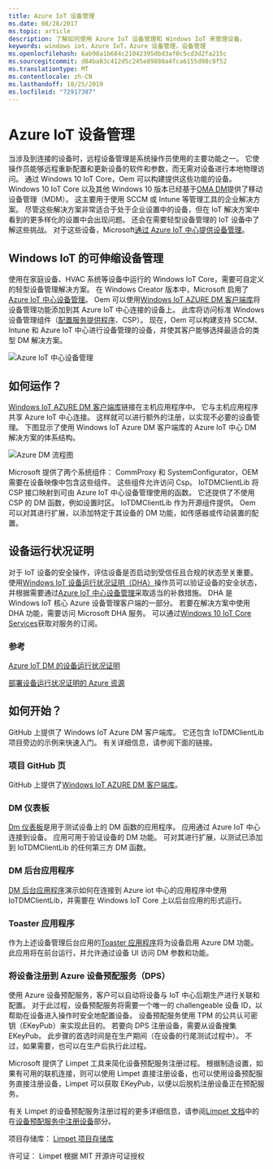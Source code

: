 ```yaml
---
title: Azure IoT 设备管理
ms.date: 08/28/2017
ms.topic: article
description: 了解如何使用 Azure IoT 设备管理和 Windows IoT 来管理设备。
keywords: windows iot，Azure IoT，Azure 设备管理，设备管理
ms.openlocfilehash: 6ab98a1b684c21042395dbd3af0c5cd3d2fa215c
ms.sourcegitcommit: d84ba83c412d5c245e89880a4fca6155d98c8f52
ms.translationtype: MT
ms.contentlocale: zh-CN
ms.lasthandoff: 10/25/2019
ms.locfileid: "72917387"
---
```

# <a name="azure-iot-device-management"></a>Azure IoT 设备管理   

当涉及到连接的设备时，远程设备管理是系统操作员使用的主要功能之一。 它使操作员能够远程重新配置和更新设备的软件和参数，而无需对设备进行本地物理访问。 通过 Windows 10 IoT Core，Oem 可以构建提供这些功能的设备。 Windows 10 IoT Core 以及其他 Windows 10 版本已经基于[OMA DM](https://en.wikipedia.org/wiki/OMA_Device_Management)提供了移动设备管理（MDM）。 这主要用于使用 SCCM 或 Intune 等管理工具的企业解决方案。 尽管这些解决方案非常适合于处于企业设置中的设备，但在 IoT 解决方案中看到的更多样化的设置中会出现问题。 还会在需要轻型设备管理的 IoT 设备中了解这些挑战。 对于这些设备，Microsoft[通过 Azure IoT 中心提供设备管理](https://docs.microsoft.com/azure/iot-hub/iot-hub-device-management-overview)。    

## <a name="scalable-device-management-with-windows-iot"></a>Windows IoT 的可伸缩设备管理  

使用在家庭设备、HVAC 系统等设备中运行的 Windows IoT Core，需要可自定义的轻型设备管理解决方案。 在 Windows Creator 版本中，Microsoft 启用了[Azure IoT 中心设备管理](https://docs.microsoft.com/azure/iot-hub/iot-hub-device-management-overview)。 Oem 可以使用[Windows IoT AZURE DM 客户端库](https://aka.ms/iot-core-azure-dm-client)将设备管理功能添加到其 Azure IoT 中心连接的设备上。 此库将访问标准 Windows 设备管理组件（[配置服务提供程序](https://msdn.microsoft.com/windows/hardware/commercialize/customize/mdm/configuration-service-provider-reference)、CSP）。  现在，Oem 可以构建支持 SCCM、Intune 和 Azure IoT 中心进行设备管理的设备，并使其客户能够选择最适合的类型 DM 解决方案。   

![Azure IoT 中心设备管理](../media/AzureIoTDM/azureDM.png) 

## <a name="how-does-it-work"></a>如何运作？    

[Windows IoT AZURE DM 客户端库](https://aka.ms/iot-core-azure-dm-client)链接在主机应用程序中。 它与主机应用程序共享 Azure IoT 中心连接。 这样就可以进行额外的注册，以实现不必要的设备管理。 下图显示了使用 Windows IoT Azure DM 客户端库的 Azure IoT 中心 DM 解决方案的体系结构。     

![Azure DM 流程图](../media/AzureIoTDM/AzureDM-Architecture.png)    

Microsoft 提供了两个系统组件： CommProxy 和 SystemConfigurator，OEM 需要在设备映像中包含这些组件。 这些组件允许访问 Csp。 IoTDMClientLib 将 CSP 接口映射到可由 Azure IoT 中心设备管理使用的函数。 它还提供了不使用 CSP 的 DM 函数，例如设置时区。 IoTDMClientLib 作为开源组件提供。 Oem 可以对其进行扩展，以添加特定于其设备的 DM 功能，如传感器或传动装置的配置。  

## <a name="device-health-attestation"></a>设备运行状况证明    
对于 IoT 设备的安全操作，评估设备是否启动到受信任且合规的状态至关重要。 使用[Windows IoT 设备运行状况证明（DHA）](https://github.com/ms-iot/iot-core-azure-dm-client/blob/master/docs/device-health-attestation.md)操作员可以验证设备的安全状态，并根据需要通过[Azure IoT 中心设备管理](https://github.com/ms-iot/iot-core-azure-dm-client/blob/master/README.md)采取适当的补救措施。 DHA 是 Windows IoT 核心 Azure 设备管理客户端的一部分。 若要在解决方案中使用 DHA 功能，需要访问 Microsoft DHA 服务。 可以通过[Windows 10 IoT Core Services](https://docs.microsoft.com/windows-hardware/manufacture/iot/iotcoreservicesoverview)获取对服务的订阅。 

### <a name="reference"></a>参考   
[Azure IoT DM 的设备运行状况证明](https://github.com/ms-iot/iot-core-azure-dm-client/blob/master/docs/device-health-attestation.md)  

[部署设备运行状况证明的 Azure 资源](https://github.com/ms-iot/iot-core-azure-dm-client/blob/master/docs/dha-deploy.md#deploy-azure-resources-for-device-health-attestation)  


## <a name="how-to-get-started"></a>如何开始？  

GitHub 上提供了 Windows IoT Azure DM 客户端库。 它还包含 IoTDMClientLib 项目旁边的示例来快速入门。 有关详细信息，请参阅下面的链接。    

### <a name="project-github-page"></a>项目 GitHub 页 

GitHub 上提供了[Windows IoT AZURE DM 客户端库](https://aka.ms/iot-core-azure-dm-client)。  

### <a name="dm-dashboard"></a>DM 仪表板    

[Dm 仪表板](https://aka.ms/iot-core-azure-dm-client-dashboard)是用于测试设备上的 DM 函数的应用程序。 应用通过 Azure IoT 中心连接到设备。 应用可用于验证设备的 DM 功能。 可对其进行扩展，以测试已添加到 IoTDMClientLib 的任何第三方 DM 函数。    

### <a name="dm-background-application"></a>DM 后台应用程序   

[DM 后台应用程序](https://aka.ms/iot-core-azure-dm-client-backgroundapp)演示如何在连接到 Azure iot 中心的应用程序中使用 IoTDMClientLib，并需要在 Windows IoT Core 上以后台应用的形式运行。    

### <a name="toaster-application"></a>Toaster 应用程序 

作为上述设备管理后台应用的[Toaster 应用程序](https://aka.ms/iot-core-azure-dm-client-toasterapp)将为设备启用 Azure DM 功能。 此应用将在前台运行，并允许通过设备 UI 访问 DM 参数和功能。   

### <a name="registering-your-device-with-the-azure-device-provision-service-dps"></a>将设备注册到 Azure 设备预配服务（DPS）   

使用 Azure 设备预配服务，客户可以自动将设备与 IoT 中心后期生产进行关联和配置。 对于此过程，设备预配服务将需要一个唯一的 challengeable 设备 ID，以帮助在设备进入操作时安全地配置设备。 设备预配服务使用 TPM 的公共认可密钥（EKeyPub）来实现此目的。 若要向 DPS 注册设备，需要从设备搜集 EKeyPub。 此步骤的首选时间是在生产期间（在设备的行尾测试过程中）。 不过，如果需要，也可以在生产后执行此过程。   

Microsoft 提供了 Limpet 工具来简化设备预配服务注册过程。 根据制造设置，如果有可用的联机连接，则可以使用 Limpet 直接注册设备，也可以使用设备预配服务直接注册设备，Limpet 可以获取 EKeyPub，以便以后脱机注册设备正在预配服务。  

有关 Limpet 的设备预配服务注册过程的更多详细信息，请参阅[Limpet 文档](https://github.com/ms-iot/azure-dm-client/blob/master/docs/limpet.md)中的在[设备预配服务中注册设备](https://github.com/ms-iot/azure-dm-client/blob/master/docs/limpet.md#setup-azure-cloud-resources)部分。    

项目存储库： [Limpet 项目存储库](https://github.com/ms-iot/azure-dm-client/)     


许可证： Limpet 根据 MIT 开源许可证授权   


